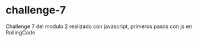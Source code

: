 # challenge-7
Challenge 7 del modulo 2 realizado con javascript, primeros pasos con js en RollingCode
